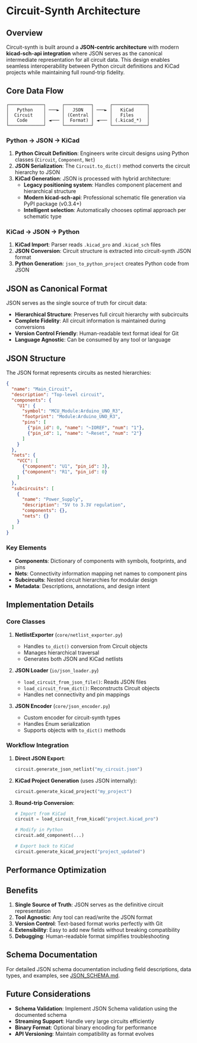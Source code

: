# Circuit-Synth Architecture

## Overview

Circuit-synth is built around a **JSON-centric architecture** with modern **kicad-sch-api integration** where JSON serves as the canonical intermediate representation for all circuit data. This design enables seamless interoperability between Python circuit definitions and KiCad projects while maintaining full round-trip fidelity.

## Core Data Flow

```
┌─────────────┐      ┌──────────┐      ┌─────────────┐
│   Python    │ ───► │   JSON   │ ───► │   KiCad     │
│  Circuit    │      │ (Central │      │   Files     │
│   Code      │ ◄─── │  Format) │ ◄─── │ (.kicad_*)  │
└─────────────┘      └──────────┘      └─────────────┘
```

### Python → JSON → KiCad

1. **Python Circuit Definition**: Engineers write circuit designs using Python classes (`Circuit`, `Component`, `Net`)
2. **JSON Serialization**: The `Circuit.to_dict()` method converts the circuit hierarchy to JSON
3. **KiCad Generation**: JSON is processed with hybrid architecture:
   - **Legacy positioning system**: Handles component placement and hierarchical structure
   - **Modern kicad-sch-api**: Professional schematic file generation via PyPI package (v0.3.4+)
   - **Intelligent selection**: Automatically chooses optimal approach per schematic type

### KiCad → JSON → Python

1. **KiCad Import**: Parser reads `.kicad_pro` and `.kicad_sch` files
2. **JSON Conversion**: Circuit structure is extracted into circuit-synth JSON format
3. **Python Generation**: `json_to_python_project` creates Python code from JSON

## JSON as Canonical Format

JSON serves as the single source of truth for circuit data:

- **Hierarchical Structure**: Preserves full circuit hierarchy with subcircuits
- **Complete Fidelity**: All circuit information is maintained during conversions
- **Version Control Friendly**: Human-readable text format ideal for Git
- **Language Agnostic**: Can be consumed by any tool or language

## JSON Structure

The JSON format represents circuits as nested hierarchies:

```json
{
  "name": "Main_Circuit",
  "description": "Top-level circuit",
  "components": {
    "U1": {
      "symbol": "MCU_Module:Arduino_UNO_R3",
      "footprint": "Module:Arduino_UNO_R3",
      "pins": [
        {"pin_id": 0, "name": "~IOREF", "num": "1"},
        {"pin_id": 1, "name": "~Reset", "num": "2"}
      ]
    }
  },
  "nets": {
    "VCC": [
      {"component": "U1", "pin_id": 3},
      {"component": "R1", "pin_id": 0}
    ]
  },
  "subcircuits": [
    {
      "name": "Power_Supply",
      "description": "5V to 3.3V regulation",
      "components": {},
      "nets": {}
    }
  ]
}
```

### Key Elements

- **Components**: Dictionary of components with symbols, footprints, and pins
- **Nets**: Connectivity information mapping net names to component pins
- **Subcircuits**: Nested circuit hierarchies for modular design
- **Metadata**: Descriptions, annotations, and design intent

## Implementation Details

### Core Classes

1. **NetlistExporter** (`core/netlist_exporter.py`)
   - Handles `to_dict()` conversion from Circuit objects
   - Manages hierarchical traversal
   - Generates both JSON and KiCad netlists

2. **JSON Loader** (`io/json_loader.py`)
   - `load_circuit_from_json_file()`: Reads JSON files
   - `load_circuit_from_dict()`: Reconstructs Circuit objects
   - Handles net connectivity and pin mappings

3. **JSON Encoder** (`core/json_encoder.py`)
   - Custom encoder for circuit-synth types
   - Handles Enum serialization
   - Supports objects with `to_dict()` methods

### Workflow Integration

1. **Direct JSON Export**:
   ```python
   circuit.generate_json_netlist("my_circuit.json")
   ```

2. **KiCad Project Generation** (uses JSON internally):
   ```python
   circuit.generate_kicad_project("my_project")
   ```

3. **Round-trip Conversion**:
   ```python
   # Import from KiCad
   circuit = load_circuit_from_kicad("project.kicad_pro")
   
   # Modify in Python
   circuit.add_component(...)
   
   # Export back to KiCad
   circuit.generate_kicad_project("project_updated")
   ```

## Performance Optimization



## Benefits

1. **Single Source of Truth**: JSON serves as the definitive circuit representation
2. **Tool Agnostic**: Any tool can read/write the JSON format
3. **Version Control**: Text-based format works perfectly with Git
4. **Extensibility**: Easy to add new fields without breaking compatibility
5. **Debugging**: Human-readable format simplifies troubleshooting

## Schema Documentation

For detailed JSON schema documentation including field descriptions, data types, and examples, see [JSON_SCHEMA.md](JSON_SCHEMA.md).

## Future Considerations

- **Schema Validation**: Implement JSON Schema validation using the documented schema
- **Streaming Support**: Handle very large circuits efficiently
- **Binary Format**: Optional binary encoding for performance
- **API Versioning**: Maintain compatibility as format evolves